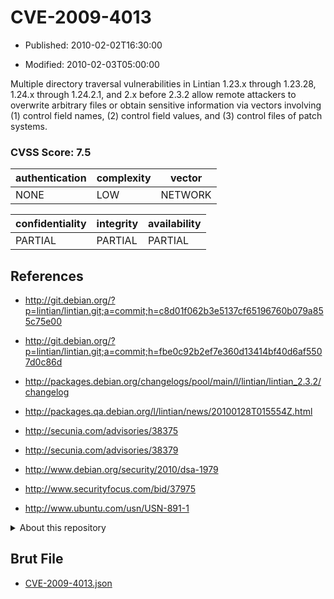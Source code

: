 # CVE-2009-4013

- Published: 2010-02-02T16:30:00

- Modified: 2010-02-03T05:00:00

Multiple directory traversal vulnerabilities in Lintian 1.23.x through 1.23.28, 1.24.x through 1.24.2.1, and 2.x before 2.3.2 allow remote attackers to overwrite arbitrary files or obtain sensitive information via vectors involving (1) control field names, (2) control field values, and (3) control files of patch systems.

### CVSS Score: **7.5**

| authentication | complexity | vector |
| --- | --- | --- |
| NONE | LOW | NETWORK |

| confidentiality | integrity | availability |
| --- | --- | --- |
| PARTIAL | PARTIAL | PARTIAL |

## References

* http://git.debian.org/?p=lintian/lintian.git;a=commit;h=c8d01f062b3e5137cf65196760b079a855c75e00

* http://git.debian.org/?p=lintian/lintian.git;a=commit;h=fbe0c92b2ef7e360d13414bf40d6af5507d0c86d

* http://packages.debian.org/changelogs/pool/main/l/lintian/lintian_2.3.2/changelog

* http://packages.qa.debian.org/l/lintian/news/20100128T015554Z.html

* http://secunia.com/advisories/38375

* http://secunia.com/advisories/38379

* http://www.debian.org/security/2010/dsa-1979

* http://www.securityfocus.com/bid/37975

* http://www.ubuntu.com/usn/USN-891-1

<details>
<summary>About this repository</summary> 

  This repository is part of the project [Live Hack CVE](https://github.com/Live-Hack-CVE). Main website can be found [www.live-hack.org](https://www.live-hack.org) 
  
  Made by [Sn0wAlice](https://github.com/Sn0wAlice) for the people that care about security and need to have a feed of the latest CVEs. Hope you enjoy it, don't forget to star the repo and follow me on [Twitter](https://twitter.com/Sn0wAlice) and [Github](https://github.com/Sn0wAlice). And that is my [personnal website](https://www.alice-snow.me/)

  - [Home Page](https://github.com/Live-Hack-CVE)
  - [Framework](https://github.com/Live-Hack-CVE/cve-framework)
  - [CVE database](https://github.com/Live-Hack-CVE/full_database)
  - [Changelog](https://github.com/Live-Hack-CVE/Changelog)
</details>

## Brut File

* [CVE-2009-4013.json](https://raw.githubusercontent.com/Live-Hack-CVE/full_database/main/cves/2009/CVE-2009-4013.json)

